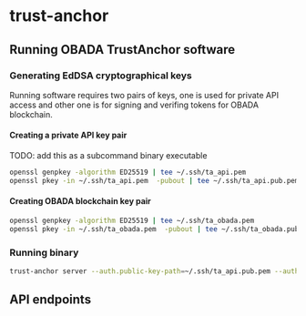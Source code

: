 # trust-anchor

## Running OBADA TrustAnchor software

### Generating EdDSA cryptographical keys

Running software requires two pairs of keys, one is used for private API access and other one is for signing and verifing tokens for OBADA blockchain.

#### Creating a private API key pair

TODO: add this as a subcommand binary executable

```bash
openssl genpkey -algorithm ED25519 | tee ~/.ssh/ta_api.pem
openssl pkey -in ~/.ssh/ta_api.pem  -pubout | tee ~/.ssh/ta_api.pub.pem
```

#### Creating OBADA blockchain key pair

```bash
openssl genpkey -algorithm ED25519 | tee ~/.ssh/ta_obada.pem
openssl pkey -in ~/.ssh/ta_obada.pem  -pubout | tee ~/.ssh/ta_obada.pub.pem
```

### Running binary

```bash
trust-anchor server --auth.public-key-path=~/.ssh/ta_api.pub.pem --auth.private-key-path=~/.ssh/ta_api.pub.pem
```

## API endpoints
